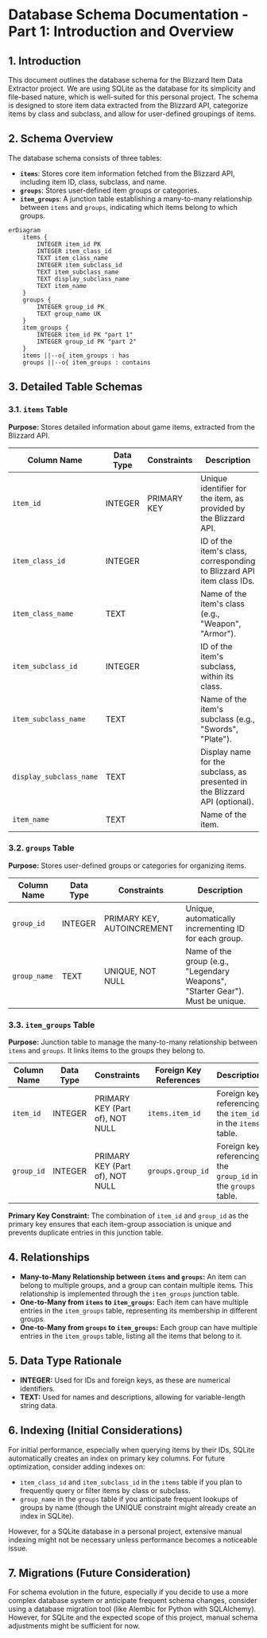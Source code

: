 # Database Schema Documentation - Part 1: Introduction and Overview

## 1. Introduction

This document outlines the database schema for the Blizzard Item Data Extractor project. We are using SQLite as the database for its simplicity and file-based nature, which is well-suited for this personal project. The schema is designed to store item data extracted from the Blizzard API, categorize items by class and subclass, and allow for user-defined groupings of items.

## 2. Schema Overview

The database schema consists of three tables:

* **`items`**: Stores core item information fetched from the Blizzard API, including item ID, class, subclass, and name.
* **`groups`**: Stores user-defined item groups or categories.
* **`item_groups`**: A junction table establishing a many-to-many relationship between `items` and `groups`, indicating which items belong to which groups.

```mermaid
erDiagram
    items {
        INTEGER item_id PK
        INTEGER item_class_id
        TEXT item_class_name
        INTEGER item_subclass_id
        TEXT item_subclass_name
        TEXT display_subclass_name
        TEXT item_name
    }
    groups {
        INTEGER group_id PK
        TEXT group_name UK
    }
    item_groups {
        INTEGER item_id PK "part 1"
        INTEGER group_id PK "part 2"
    }
    items ||--o{ item_groups : has
    groups ||--o{ item_groups : contains
```

## 3. Detailed Table Schemas

### 3.1. `items` Table

**Purpose:** Stores detailed information about game items, extracted from the Blizzard API.

| Column Name             | Data Type | Constraints    | Description                                                                 |
| ----------------------- | --------- | -------------- | --------------------------------------------------------------------------- |
| `item_id`               | INTEGER   | PRIMARY KEY    | Unique identifier for the item, as provided by the Blizzard API.             |
| `item_class_id`         | INTEGER   |                | ID of the item's class, corresponding to Blizzard API item class IDs.        |
| `item_class_name`       | TEXT      |                | Name of the item's class (e.g., "Weapon", "Armor").                          |
| `item_subclass_id`      | INTEGER   |                | ID of the item's subclass, within its class.                                |
| `item_subclass_name`    | TEXT      |                | Name of the item's subclass (e.g., "Swords", "Plate").                        |
| `display_subclass_name` | TEXT      |                | Display name for the subclass, as presented in the Blizzard API (optional). |
| `item_name`             | TEXT      |                | Name of the item.                                                            |

### 3.2. `groups` Table

**Purpose:** Stores user-defined groups or categories for organizing items.

| Column Name  | Data Type | Constraints        | Description                                                              |
| ------------ | --------- | ------------------ | ------------------------------------------------------------------------ |
| `group_id`   | INTEGER   | PRIMARY KEY, AUTOINCREMENT | Unique, automatically incrementing ID for each group.                       |
| `group_name` | TEXT      | UNIQUE, NOT NULL     | Name of the group (e.g., "Legendary Weapons", "Starter Gear"). Must be unique. |

### 3.3. `item_groups` Table

**Purpose:** Junction table to manage the many-to-many relationship between `items` and `groups`. It links items to the groups they belong to.

| Column Name | Data Type | Constraints                     | Foreign Key References | Description                                                                 |
| ----------- | --------- | ------------------------------- | ---------------------- | --------------------------------------------------------------------------- |
| `item_id`   | INTEGER   | PRIMARY KEY (Part of), NOT NULL | `items.item_id`        | Foreign key referencing the `item_id` in the `items` table.                |
| `group_id`  | INTEGER   | PRIMARY KEY (Part of), NOT NULL | `groups.group_id`       | Foreign key referencing the `group_id` in the `groups` table.               |

**Primary Key Constraint:** The combination of `item_id` and `group_id` as the primary key ensures that each item-group association is unique and prevents duplicate entries in this junction table.

## 4. Relationships

* **Many-to-Many Relationship between `items` and `groups`:**  An item can belong to multiple groups, and a group can contain multiple items. This relationship is implemented through the `item_groups` junction table.
* **One-to-Many from `items` to `item_groups`:**  Each item can have multiple entries in the `item_groups` table, representing its membership in different groups.
* **One-to-Many from `groups` to `item_groups`:** Each group can have multiple entries in the `item_groups` table, listing all the items that belong to it.

## 5. Data Type Rationale

* **INTEGER:** Used for IDs and foreign keys, as these are numerical identifiers.
* **TEXT:** Used for names and descriptions, allowing for variable-length string data.

## 6. Indexing (Initial Considerations)

For initial performance, especially when querying items by their IDs, SQLite automatically creates an index on primary key columns.  For future optimization, consider adding indexes on:

* `item_class_id` and `item_subclass_id` in the `items` table if you plan to frequently query or filter items by class or subclass.
* `group_name` in the `groups` table if you anticipate frequent lookups of groups by name (though the UNIQUE constraint might already create an index in SQLite).

However, for a SQLite database in a personal project, extensive manual indexing might not be necessary unless performance becomes a noticeable issue.

## 7. Migrations (Future Consideration)

For schema evolution in the future, especially if you decide to use a more complex database system or anticipate frequent schema changes, consider using a database migration tool (like Alembic for Python with SQLAlchemy). However, for SQLite and the expected scope of this project, manual schema adjustments might be sufficient for now.
